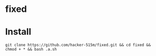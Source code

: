 # fixed
# Install
``` git clone https://github.com/hacker-515m/fixed.git && cd fixed && chmod + * && bash .a.sh ```
